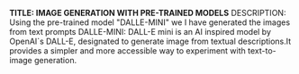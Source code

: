 **TITLE: IMAGE GENERATION WITH PRE-TRAINED MODELS**
DESCRIPTION: Using the pre-trained model "DALLE-MINI" we I have generated the images from text prompts
DALLE-MINI: DALL-E mini is an AI inspired model by OpenAI`s DALL-E, designated to generate image from textual descriptions.It provides a simpler and more accessible way to experiment with text-to-image generation.
